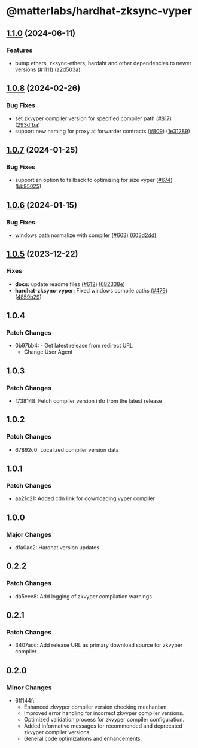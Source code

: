 # @matterlabs/hardhat-zksync-vyper

## [1.1.0](https://github.com/matter-labs/hardhat-zksync/compare/@matterlabs/hardhat-zksync-vyper-v1.0.8...@matterlabs/hardhat-zksync-vyper-v1.1.0) (2024-06-11)


### Features

* bump ethers, zksync-ethers, hardaht and other dependencies to newer versions ([#1111](https://github.com/matter-labs/hardhat-zksync/issues/1111)) ([a2d503a](https://github.com/matter-labs/hardhat-zksync/commit/a2d503abe3f504859651f22998046576eddf6579))

## [1.0.8](https://github.com/matter-labs/hardhat-zksync/compare/@matterlabs/hardhat-zksync-vyper-v1.0.7...@matterlabs/hardhat-zksync-vyper-v1.0.8) (2024-02-26)


### Bug Fixes

* set zkvyper compiler version for specified compiler path ([#817](https://github.com/matter-labs/hardhat-zksync/issues/817)) ([293dfba](https://github.com/matter-labs/hardhat-zksync/commit/293dfba9287ab94400a954784093a2b5720ca716))
* support new naming for proxy at forwarder contracts ([#809](https://github.com/matter-labs/hardhat-zksync/issues/809)) ([1e31289](https://github.com/matter-labs/hardhat-zksync/commit/1e31289d3011f5e71a843455a12ba1062f1d6050))

## [1.0.7](https://github.com/matter-labs/hardhat-zksync/compare/@matterlabs/hardhat-zksync-vyper-v1.0.6...@matterlabs/hardhat-zksync-vyper-v1.0.7) (2024-01-25)


### Bug Fixes

* support an option to fallback to optimizing for size vyper ([#674](https://github.com/matter-labs/hardhat-zksync/issues/674)) ([bb95025](https://github.com/matter-labs/hardhat-zksync/commit/bb95025f966e11466684b79f833d8cd3ce81f931))

## [1.0.6](https://github.com/matter-labs/hardhat-zksync/compare/@matterlabs/hardhat-zksync-vyper-v1.0.5...@matterlabs/hardhat-zksync-vyper-v1.0.6) (2024-01-15)


### Bug Fixes

* windows path normalize with compiler ([#663](https://github.com/matter-labs/hardhat-zksync/issues/663)) ([603d2dd](https://github.com/matter-labs/hardhat-zksync/commit/603d2dd089329a00163399925088a898fe1647ea))

## [1.0.5](https://github.com/matter-labs/hardhat-zksync/compare/@matterlabs/hardhat-zksync-vyper@1.0.4...@matterlabs/hardhat-zksync-vyper-v1.0.5) (2023-12-22)


### Fixes

* **docs:** update readme files ([#612](https://github.com/matter-labs/hardhat-zksync/issues/612)) ([682338e](https://github.com/matter-labs/hardhat-zksync/commit/682338e60f52021206325ff6eeec2c394a118642))
* **hardhat-zksync-vyper:** Fixed windows compile paths ([#479](https://github.com/matter-labs/hardhat-zksync/issues/479)) ([4859b29](https://github.com/matter-labs/hardhat-zksync/commit/4859b293ad53ca608df277ddb349dae6d1237394))

## 1.0.4

### Patch Changes

- 0b97bb4: - Get latest release from redirect URL
  - Change User Agent

## 1.0.3

### Patch Changes

- f738148: Fetch compiler version info from the latest release

## 1.0.2

### Patch Changes

- 67892c0: Localized compiler version data

## 1.0.1

### Patch Changes

- aa21c21: Added cdn link for downloading vyper compiler

## 1.0.0

### Major Changes

- dfa0ac2: Hardhat version updates

## 0.2.2

### Patch Changes

- da5eee8: Add logging of zkvyper compilation warnings

## 0.2.1

### Patch Changes

- 3407adc: Add release URL as primary download source for zkvyper compiler

## 0.2.0

### Minor Changes

- 6ff144f:
  - Enhanced zkvyper compiler version checking mechanism.
  - Improved error handling for incorrect zkvyper compiler versions.
  - Optimized validation process for zkvyper compiler configuration.
  - Added informative messages for recommended and deprecated zkvyper compiler versions.
  - General code optimizations and enhancements.
